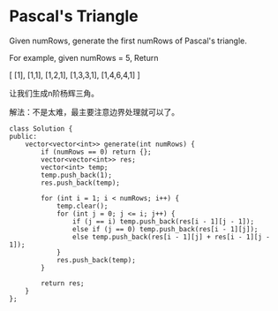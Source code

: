 Pascal's Triangle
==========
Given numRows, generate the first numRows of Pascal's triangle.

For example, given numRows = 5,
Return

[
     [1],
    [1,1],
   [1,2,1],
  [1,3,3,1],
 [1,4,6,4,1]
]

让我们生成n阶杨辉三角。

解法：不是太难，最主要注意边界处理就可以了。

```
class Solution {
public:
    vector<vector<int>> generate(int numRows) {
        if (numRows == 0) return {};
        vector<vector<int>> res;
        vector<int> temp;
        temp.push_back(1);
        res.push_back(temp);

        for (int i = 1; i < numRows; i++) {
            temp.clear();
            for (int j = 0; j <= i; j++) {
                if (j == i) temp.push_back(res[i - 1][j - 1]);
                else if (j == 0) temp.push_back(res[i - 1][j]);
                else temp.push_back(res[i - 1][j] + res[i - 1][j - 1]);
            }
            res.push_back(temp);
        }

        return res;
    }
};
```
